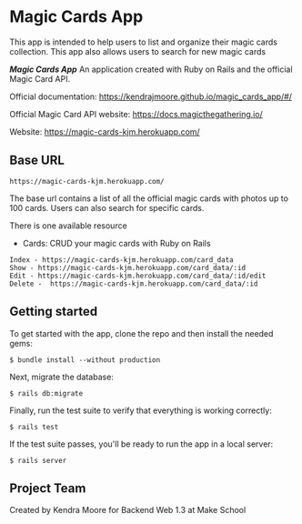 # Magic Cards App

This app is intended to help users to list and organize their magic cards collection. This
app also allows users to search for new magic cards

**_Magic Cards App_**  An application created with Ruby on Rails and the official Magic Card API.

Official documentation: https://kendrajmoore.github.io/magic_cards_app/#/

Official Magic Card API website: https://docs.magicthegathering.io/

Website: https://magic-cards-kjm.herokuapp.com/

## Base URL

```
https://magic-cards-kjm.herokuapp.com/
```

The base url contains a list of all the official magic cards with photos up to 100 cards. Users
can also search for specific cards.

There is one available resource

-   Cards: CRUD your magic cards with Ruby on Rails

```
Index - https://magic-cards-kjm.herokuapp.com/card_data
Show - https://magic-cards-kjm.herokuapp.com/card_data/:id
Edit - https://magic-cards-kjm.herokuapp.com/card_data/:id/edit
Delete -  https://magic-cards-kjm.herokuapp.com/card_data/:id
```

## Getting started

To get started with the app, clone the repo and then install the needed gems:

```
$ bundle install --without production
```

Next, migrate the database:

```
$ rails db:migrate
```

Finally, run the test suite to verify that everything is working correctly:

```
$ rails test
```

If the test suite passes, you'll be ready to run the app in a local server:

```
$ rails server
```

## Project Team


Created by Kendra Moore for Backend Web 1.3 at Make School
